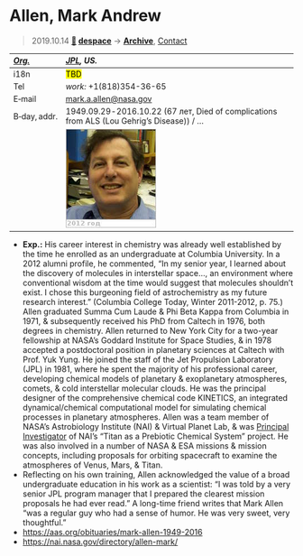 # Allen, Mark Andrew
> 2019.10.14 **[🚀](../index/index.md) [despace](index.md)** → **[Archive](faq.md)**, [Contact](contact.md)

|*[Org.](contact.md)*|*[JPL](zz_jpl.md), US.*|
|:--|:--|
|i18n| <mark>TBD</mark> |
|Tel| *work:* +1(818)354-36-65 |
|E‑mail| <mark.a.allen@nasa.gov> |
|B‑day, addr.| 1949.09.29 ‑ 2016.10.22 (67 лет, Died of complications from ALS (Lou Gehrig’s Disease)) / … |
||  [![](f/contact/a/allen_001_photo_thumb.jpg)](f/contact/a/allen_001_photo.jpg) |

   - **Exp.:** His career interest in chemistry was already well established by the time he enrolled as an undergraduate at Columbia University. In a 2012 alumni profile, he commented, “In my senior year, I learned about the discovery of molecules in interstellar space…, an environment where conventional wisdom at the time would suggest that molecules shouldn’t exist. I chose this burgeoning field of astrochemistry as my future research interest.” (Columbia College Today, Winter 2011-2012, p. 75.) Allen graduated Summa Cum Laude & Phi Beta Kappa from Columbia in 1971, & subsequently received his PhD from Caltech in 1976, both degrees in chemistry. Allen returned to New York City for a two-year fellowship at NASA’s Goddard Institute for Space Studies, & in 1978 accepted a postdoctoral position in planetary sciences at Caltech with Prof. Yuk Yung. He joined the staff of the Jet Propulsion Laboratory (JPL) in 1981, where he spent the majority of his professional career, developing chemical models of planetary & exoplanetary atmospheres, comets, & cold interstellar molecular clouds. He was the principal designer of the comprehensive chemical code KINETICS, an integrated dynamical/chemical computational model for simulating chemical processes in planetary atmospheres. Allen was a team member of NASA’s Astrobiology Institute (NAI) & Virtual Planet Lab, & was [Principal Investigator](principal_investigator.md) of NAI’s “Titan as a Prebiotic Chemical System” project. He was also involved in a number of NASA & ESA missions & mission concepts, including proposals for orbiting spacecraft to examine the atmospheres of Venus, Mars, & Titan.
   - Reflecting on his own training, Allen acknowledged the value of a broad undergraduate education in his work as a scientist: “I was told by a very senior JPL program manager that I prepared the clearest mission proposals he had ever read.” A long-time friend writes that Mark Allen “was a regular guy who had a sense of humor. He was very sweet, very thoughtful.”
   - <https://aas.org/obituaries/mark-allen-1949-2016>
   - <https://nai.nasa.gov/directory/allen-mark/>
